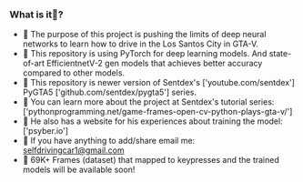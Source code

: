 ### What is it🤖?
- 🚗 The purpose of this project is pushing the limits of deep neural networks to learn how to drive in the Los Santos City in GTA-V.
- 🚗 This repository is using PyTorch for deep learning models. And state-of-art EfficientnetV-2 gen models that achieves better accuracy compared to other models.
- 🚗 This repository is newer version of Sentdex's ['youtube.com/sentdex'] PyGTA5 ['github.com/sentdex/pygta5'] series.
- 🚗 You can learn more about the project at Sentdex's tutorial series: ['pythonprogramming.net/game-frames-open-cv-python-plays-gta-v/']
- 🚗 He also has a website for his experiences about training the model: ['psyber.io']
- 🚗 If you have anything to add/share email me: selfdrivingcar1@gmail.com
- 🚗 69K+ Frames (dataset) that mapped to keypresses and the trained models will be available soon!
